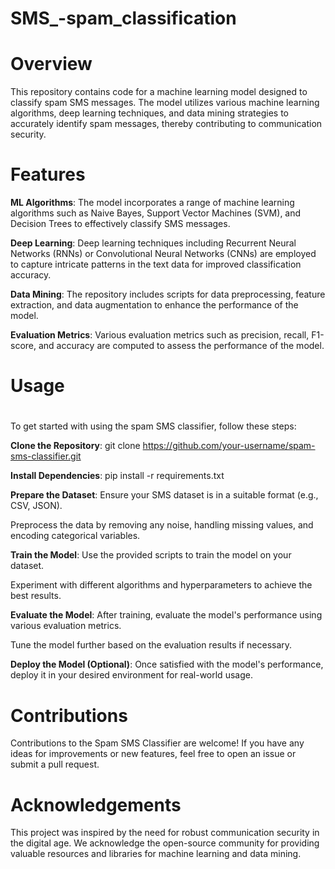 # SMS_-spam_classification
## <h1><b1>Overview</b1></h1>

This repository contains code for a machine learning model designed to classify spam SMS messages. The model utilizes various machine learning algorithms, deep learning techniques, and data mining strategies to accurately identify spam messages, thereby contributing to communication security.

## <h1><b1>Features</b1></h1>

**ML Algorithms**: The model incorporates a range of machine learning algorithms such as Naive Bayes, Support Vector Machines (SVM), and Decision Trees to effectively classify SMS messages.

**Deep Learning**: Deep learning techniques including Recurrent Neural Networks (RNNs) or Convolutional Neural Networks (CNNs) are employed to capture intricate patterns in the text data for improved classification accuracy.

**Data Mining**: The repository includes scripts for data preprocessing, feature extraction, and data augmentation to enhance the performance of the model.

**Evaluation Metrics**: Various evaluation metrics such as precision, recall, F1-score, and accuracy are computed to assess the performance of the model.

## <h1><b1>Usage</b1><h1>
To get started with using the spam SMS classifier, follow these steps:

**Clone the Repository**: git clone https://github.com/your-username/spam-sms-classifier.git

**Install Dependencies**: pip install -r requirements.txt

**Prepare the Dataset**:
Ensure your SMS dataset is in a suitable format (e.g., CSV, JSON).

Preprocess the data by removing any noise, handling missing values, and encoding categorical variables.

**Train the Model**:
Use the provided scripts to train the model on your dataset.

Experiment with different algorithms and hyperparameters to achieve the best results.

**Evaluate the Model**:
After training, evaluate the model's performance using various evaluation metrics.

Tune the model further based on the evaluation results if necessary.

**Deploy the Model (Optional)**:
Once satisfied with the model's performance, deploy it in your desired environment for real-world usage.

## <h1><b1>Contributions</b1></h1>

Contributions to the Spam SMS Classifier are welcome! If you have any ideas for improvements or new features, feel free to open an issue or submit a pull request.

## <h1><b1>Acknowledgements</b1></h1>

This project was inspired by the need for robust communication security in the digital age.
We acknowledge the open-source community for providing valuable resources and libraries for machine learning and data mining.
